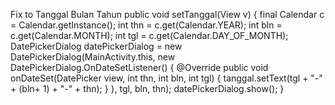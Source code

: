 Fix to Tanggal Bulan Tahun
 public void setTanggal(View v) { final Calendar
            c = Calendar.getInstance(); int thn =
            c.get(Calendar.YEAR); int bln =
            c.get(Calendar.MONTH); int tgl =
            c.get(Calendar.DAY_OF_MONTH);
        DatePickerDialog datePickerDialog = new DatePickerDialog(MainActivity.this, new
                DatePickerDialog.OnDateSetListener() {
                    @Override
                    public void onDateSet(DatePicker view, int thn, int bln, int tgl) {
                        tanggal.setText(tgl + "-" + (bln+ 1) + "-" + thn);
                    }
                }, tgl, bln, thn); datePickerDialog.show();
    }
